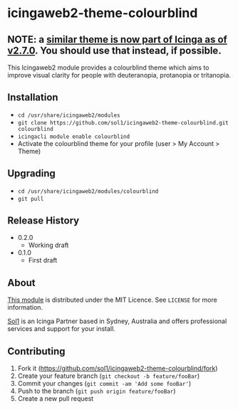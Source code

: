 # icingaweb2-theme-colourblind

## NOTE: a [similar theme is now part of Icinga as of v2.7.0](https://icinga.com/2019/08/13/color-blind-theme-for-icinga-web-2/). You should use that instead, if possible.

This Icingaweb2 module provides a colourblind theme which aims to improve visual clarity
for people with deuteranopia, protanopia or tritanopia.

## Installation

 * `cd /usr/share/icingaweb2/modules`
 * `git clone https://github.com/sol1/icingaweb2-theme-colourblind.git colourblind`
 * `icingacli module enable colourblind`
 * Activate the colourblind theme for your profile (user > My Account > Theme)

## Upgrading

 * `cd /usr/share/icingaweb2/modules/colourblind`
 * `git pull`

## Release History

 * 0.2.0
   * Working draft
 * 0.1.0
   * First draft

## About

[This module](https://github.com/sol1/icingaweb2-theme-colourblind) is
distributed under the MIT Licence. See ``LICENSE`` for more information.

[Sol1](https://sol1.com.au/) is an Icinga Partner based in Sydney, Australia
and offers professional services and support for your install.

## Contributing

1. Fork it (<https://github.com/sol1/icingaweb2-theme-colourblind/fork>)
2. Create your feature branch (`git checkout -b feature/fooBar`)
3. Commit your changes (`git commit -am 'Add some fooBar'`)
4. Push to the branch (`git push origin feature/fooBar`)
5. Create a new pull request

